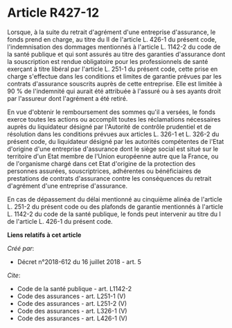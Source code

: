 # Article R427-12

Lorsque, à la suite du retrait d'agrément d'une entreprise d'assurance, le fonds prend en charge, au titre du II de l'article
L. 426-1 du présent code, l'indemnisation des dommages mentionnés à l'article L. 1142-2 du code de la santé publique et qui
sont assurés au titre des garanties d'assurance dont la souscription est rendue obligatoire pour les professionnels de santé
exerçant à titre libéral par l'article L. 251-1 du présent code, cette prise en charge s'effectue dans les conditions et
limites de garantie prévues par les contrats d'assurance souscrits auprès de cette entreprise. Elle est limitée à 90 % de
l'indemnité qui aurait été attribuée à l'assuré ou à ses ayants droit par l'assureur dont l'agrément a été retiré. 

En vue d'obtenir le remboursement des sommes qu'il a versées, le fonds exerce toutes les actions ou accomplit toutes les
réclamations nécessaires auprès du liquidateur désigné par l'Autorité de contrôle prudentiel et de résolution dans les
conditions prévues aux articles L. 326-1 et L. 326-2 du présent code, du liquidateur désigné par les autorités compétentes de
l'Etat d'origine d'une entreprise d'assurance dont le siège social est situé sur le territoire d'un Etat membre de l'Union
européenne autre que la France, ou de l'organisme chargé dans cet Etat d'origine de la protection des personnes assurées,
souscriptrices, adhérentes ou bénéficiaires de prestations de contrats d'assurance contre les conséquences du retrait
d'agrément d'une entreprise d'assurance. 

En cas de dépassement du délai mentionné au cinquième alinéa de l'article L. 251-2 du présent code ou des plafonds de
garantie mentionnés à l'article L. 1142-2 du code de la santé publique, le fonds peut intervenir au titre du I de l'article
L. 426-1 du présent code.

**Liens relatifs à cet article**

_Créé par_:

  - Décret n°2018-612 du 16 juillet 2018 - art. 5

_Cite_:

  - Code de la santé publique - art. L1142-2
  - Code des assurances - art. L251-1 (V)
  - Code des assurances - art. L251-2 (V)
  - Code des assurances - art. L326-1 (V)
  - Code des assurances - art. L426-1 (V)
